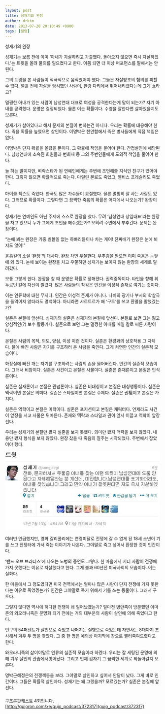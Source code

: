 ```yaml
---
layout: post
title: 성재기의 완장
author: drkim
date: 2013-07-28 20:10:49 +0900
tags: [컬럼]
---
```

성재기의 완장 


  


성재기는 보름 전에 이미 ‘아내가 자살하려고 가출했다. 돌아오지 않으면 즉시 자살하겠다.’는 트윗을 올려 물의를 일으켰다고 한다. 이쯤 되면 더 이상 퍼포먼스를 말해서는 안 된다. 


  


그의 트윗을 본 사람들이 적극적으로 움직였어야 했다. 그들은 자살방조의 혐의를 피할 수 없다. 열흘 전에 자살을 암시했던 사람이, 한강 다리에서 뛰어내리겠다는데 그게 쇼라고? 


  


멀쩡한 아내가 있는 사람이 남성연대 대표로 여성을 공격한다는게 말이 되는가? 자기 아내를 공격했다. 운명은 결정되었다. 물론 이는 확률이다. 수영을 잘한다면 살아있을지도 모른다.


  


성재기가 살아있다고 해서 문제의 본질이 변하는건 아니다. 우리는 확률에 대응해야 한다. 죽을 확률을 높였으면 살인이다. 이명박은 천안함에서 죽은 병사들에게 직접 책임은 없다. 


  


이명박은 단지 확률을 올렸을 뿐이다. 그 확률에 책임을 물어야 한다. 간접살인에 해당된다. 남성연대에 소속된 회원들과 변희재 등 그의 주변인물에게 도의적 책임을 물어야 한다. 


  


늘 하는 말이지만, 벼락스타가 된 연예인에게는 주변에 조언해줄 지식인 친구가 있어야 한다. 그렇지 않으면 확률적으로 죽는다. 마릴린 몬로도 죽었고, 엘비스 프레슬리도 죽었다. 


  


마이클 잭슨도 죽었다. 한국도 많은 가수들이 요절했다. 물론 멀쩡히 잘 사는 사람도 있다. 그러므로 확률이다. 그렇다면 그 끔찍한 죽음의 확률은 어디에서 나오는가? 완장이다. 


  


성재기는 연예인도 아닌 주제에 스스로 완장을 찼다. 무려 ‘남성연대 상임대표’라는 완장을 차고 있으니 누가 그에게 조언을 해주겠는가? 오히려 주변에서 부추긴다. 문제는 완장이다. 


  


“눈에 뵈는 완장은 기중 벨볼일 없는 하빠리들이나 차는 게여! 진짜배기 완장은 눈에 뵈지도 않어!” 


  


윤흥길의 소설 ‘완장’의 대사다. 완장 차면 우쭐한다. 부추김을 받으면 이미 죽음은 눈앞에 와 있다. 눈에 보이는 완장을 차고 우쭐하던 성재기는 보이지 않는 완장의 세계로 달려갔다. 


  


보통 그렇게 한다. 완장을 찰 때 운명은 확률로 정해졌다. 권력중독이다. 타인을 향해 휘두르던 칼에 자신이 찔렸다. 많은 사람들의 착각은 인간을 이성적 존재로 여기는 것이다. 


  


이는 인류학에 대한 무지다. 인간은 이성적 존재가 아니다. 나치의 광기나 부시의 학살극을 들먹이지 않더라도 명백하다. 아니라면 샤르트르가 왜 ‘구토’를 쓰고 환멸을 말했겠는가? 


  


실존은 본질에 앞선다. 성재기의 실존은 성재기의 본질에 앞선다. 본질로 보면 그는 젊고 양심적인(?) 보수 활동가다. 실존으로 보면 그는 멀쩡한 아내를 매일 칼로 찌른 사람이다. 


  


본질은 사람의 목적, 의도, 양심, 이성 이런 것이다. 실존은 환경과의 상호작용 그 자체다. 물에 빠진 사람은 자기를 구조하러 온 사람을 죽인다. 그게 처연한 인간의 실존적 모습이다. 


  


화장실에 빠진 개는 자기를 구조하려는 사람의 손을 물어버린다. 인간의 실존적 모습이다. 그래서 비참이다. 실존은 사건이고 본질은 사물이다. 실존은 존재론이고 본질은 인식론이다. 


  


실존은 실재론이고 본질은 관념론이다. 실존은 비대칭이고 본질은 대칭행동이다. 실존은 맥락이면 본질은 의미다. 실존은 스타일이면 본질은 주제다. 실존은 권權이고 본질은 가치다. 


  


실존은 역학이고 본질은 미학이다. 실존은 포지션이고 본질은 캐릭터다. 언제라도 사건이 앞장을 서고 사물은 뒤따른다. 존재와 맥락과 스타일과 권이 앞서 이끌고 역학이 앞장선다. 


  


우리는 성재기의 본질만 봤지 실존을 보지 못했다. 의미만 봤지 맥락을 보지 않았다. 내용만 봤지 형식을 보지 않았다. 완장 찼을 때 죽음의 질주는 시작되었다. 주변에서 잡았어야 했다.



 ![](/files/attach/images/199/793/373/aaaaa.JPG)


  


여러번 언급했지만, 영화 갈리폴리에는 연령미달로 전쟁에 갈 수 없게 된 18세 소년이 기를 쓰고 전쟁터에 가서 죽는 이야기가 나온다. 그야말로 죽고 싶어서 환장한 것이 인간이다.


  


‘밴드 오브 브라더스’에 나오는 노병의 증언도 그렇다. 한 마을에서 서너 사람이 전쟁에 가지 못했다는 이유로 자살했다고 한다. 그게 불과 60년전 미국사회의 모습이다. 이는 실화다.


  


한 마을에서 그 정도였다면 미국 전역에서는 얼마나 많은 사람이 단지 전쟁에 가지 못한다는 이유로 죽었겠는가? 인간은 그야말로 죽기 위해서 기를 쓰는 동물이다. 그래서 구토다.


  


그렇지 않다면 역사에 허다한 전쟁이 왜 일어났겠는가? 얼마전 병만족이 방문했던 아마존의 와오라니족은 문명화 되기 전에는 거의 대부분의 사람이 살인에 의해 죽었다고 한다. 


  


인구의 54퍼센트가 살인으로 죽었고 나머지는 질병으로 죽었는데 자연사는 8대까지 조사해서 겨우 두 명을 찾았다. 그 중 한 명은 예의상 마지막에 창으로 찔러죽여드렸다고 한다. 


  


와오라니족의 삶이야말로 인류의 실존적 모습이라 하겠다. 우리는 잘 세팅된 문명에 의해 겨우 살인의 관습에서벗어났다. 그리고 언제 갑자기 그 끔찍한 세계로 되돌아갈지 모른다. 


  


명박근혜정은의 전쟁책동을 보라. 그야말로 살인하고 싶어서 안달이 났다. 그게 바로 인간이다. 그들은 확률적 살인자다. 성재기는 왜 그랬을까? 모르겠는가? 실존은 본질에 앞선다. 


  


 ### 



구조론팟캐스트 4회입니다.   
[http://gujoron.com/xe/gujo_podcast/372317](gujo_podcast/372317)